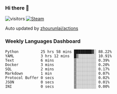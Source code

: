### Hi there 👋

![visitors](https://visitor-badge.glitch.me/badge?page_id=zhourunlai)
[![Steam](https://img.shields.io/badge/dynamic/json?label=Steam&query=%24.data.totalSubs&url=https%3A%2F%2Fapi.spencerwoo.com%2Fsubstats%2F%3Fsource%3DsteamGames%26queryKey%3D76561198285156854&suffix=%20Games&logo=steam&labelColor=134375&color=0b1a37&longCache=true)](http://steamcommunity.com/profiles/76561198285156854)

Auto updated by <a href="https://github.com/zhourunlai/zhourunlai/actions" target="_blank">zhourunlai/actions</a>

### Weekly Languages Dashboard

<!--PART:wakatime-->
```text
Python          25 hrs 58 mins ████████▓░ 88.22%
YAML            3 hrs 12 mins  █▒░░░░░░░░ 10.91%
Text            6 mins         ▒░░░░░░░░░ 0.39%
Docker          3 mins         ▒░░░░░░░░░ 0.20%
SQL             2 mins         ▒░░░░░░░░░ 0.17%
Markdown        1 min          ▒░░░░░░░░░ 0.07%
Protocol Buffer 0 secs         ▒░░░░░░░░░ 0.02%
JSON            0 secs         ▒░░░░░░░░░ 0.01%
INI             0 secs         ▒░░░░░░░░░ 0.00%
```
<!--PART:wakatime-->
